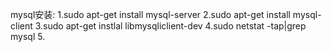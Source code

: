 
mysql安装:
	1.sudo apt-get install mysql-server
	2.sudo apt-get install mysql-client
	3.sudo apt-get instlal libmysqliclient-dev
	4.sudo netstat -tap|grep mysql
	5.
